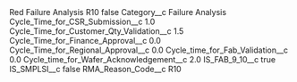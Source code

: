 <?xml version="1.0" encoding="UTF-8"?>
<CustomMetadata xmlns="http://soap.sforce.com/2006/04/metadata" xmlns:xsi="http://www.w3.org/2001/XMLSchema-instance" xmlns:xsd="http://www.w3.org/2001/XMLSchema">
    <label>Red Failure Analysis R10</label>
    <protected>false</protected>
    <values>
        <field>Category__c</field>
        <value xsi:type="xsd:string">Failure Analysis</value>
    </values>
    <values>
        <field>Cycle_Time_for_CSR_Submission__c</field>
        <value xsi:type="xsd:double">1.0</value>
    </values>
    <values>
        <field>Cycle_Time_for_Customer_Qty_Validation__c</field>
        <value xsi:type="xsd:double">1.5</value>
    </values>
    <values>
        <field>Cycle_Time_for_Finance_Approval__c</field>
        <value xsi:type="xsd:double">0.0</value>
    </values>
    <values>
        <field>Cycle_Time_for_Regional_Approval__c</field>
        <value xsi:type="xsd:double">0.0</value>
    </values>
    <values>
        <field>Cycle_time_for_Fab_Validation__c</field>
        <value xsi:type="xsd:double">0.0</value>
    </values>
    <values>
        <field>Cycle_time_for_Wafer_Acknowledgement__c</field>
        <value xsi:type="xsd:double">2.0</value>
    </values>
    <values>
        <field>IS_FAB_9_10__c</field>
        <value xsi:type="xsd:boolean">true</value>
    </values>
    <values>
        <field>IS_SMPLSI__c</field>
        <value xsi:type="xsd:boolean">false</value>
    </values>
    <values>
        <field>RMA_Reason_Code__c</field>
        <value xsi:type="xsd:string">R10</value>
    </values>
</CustomMetadata>
